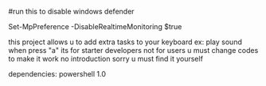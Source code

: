 

#run this to disable windows defender

Set-MpPreference -DisableRealtimeMonitoring $true

this project allows u to add extra tasks to your keyboard ex: play sound when press "a"
its for starter developers not for users
u must change codes to make it work no introduction  sorry u must find it yourself

dependencies:
powershell 1.0
